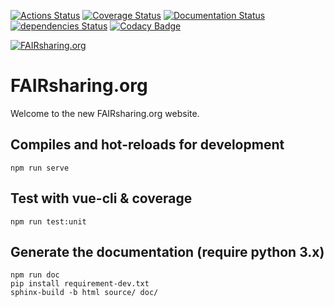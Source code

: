 [![Actions Status](https://github.com/FAIRsharing/fairsharing.github.io/workflows/CI/badge.svg)](https://github.com/FAIRsharing/fairsharing.github.io/actions)
[![Coverage Status](https://coveralls.io/repos/github/FAIRsharing/fairsharing.github.io/badge.svg?branch=master)](https://coveralls.io/github/FAIRsharing/fairsharing.github.io?branch=master)
[![Documentation Status](https://readthedocs.org/projects/fairsharinggithubio/badge/?version=master)](https://fairsharinggithubio.readthedocs.io/en/master/?badge=master)
[![dependencies Status](https://david-dm.org/fairsharing/fairsharing.github.io/status.svg)](https://david-dm.org/fairsharing/fairsharing.github.io)
[![Codacy Badge](https://api.codacy.com/project/badge/Grade/e5d5a125a61b4b7a91a13cf85015ff89)](https://www.codacy.com/gh/FAIRsharing/fairsharing.github.io?utm_source=github.com&amp;utm_medium=referral&amp;utm_content=FAIRsharing/fairsharing.github.io&amp;utm_campaign=Badge_Grade)

[![FAIRsharing.org](https://fairsharing.org/static/img/home/svg/FAIRsharing-sdp.svg)](https://fairsharing.org/)

# FAIRsharing.org

Welcome to the new FAIRsharing.org website.

## Compiles and hot-reloads for development
```
npm run serve
```

## Test with vue-cli & coverage
```
npm run test:unit
```

## Generate the documentation (require python 3.x)
```
npm run doc
pip install requirement-dev.txt
sphinx-build -b html source/ doc/
```
